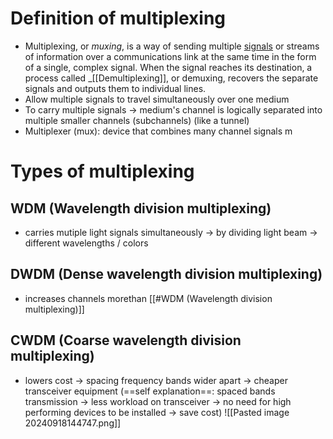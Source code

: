 # Definition of multiplexing
+ Multiplexing, or _muxing_, is a way of sending multiple [signals](https://www.techtarget.com/searchnetworking/definition/signal) or streams of information over a communications link at the same time in the form of a single, complex signal. When the signal reaches its destination, a process called _[[Demultiplexing]], or demuxing, recovers the separate signals and outputs them to individual lines.
+ Allow multiple signals to travel simultaneously over one medium
+ To carry multiple signals -> medium's channel is logically separated into multiple smaller channels  (subchannels) (like a tunnel)
+ Multiplexer (mux): device that combines many channel signals
m
# Types of multiplexing
## WDM (Wavelength division multiplexing)
+ carries mutiple light signals simultaneously -> by dividing light beam -> different wavelengths / colors
## DWDM (Dense wavelength division multiplexing)
+ increases channels morethan [[#WDM (Wavelength division multiplexing)]]
## CWDM (Coarse wavelength division multiplexing)
+ lowers cost -> spacing frequency bands wider apart -> cheaper transceiver equipment
(==self explanation==: spaced bands transmission -> less workload on transceiver -> no need for high performing devices to be installed -> save cost)
![[Pasted image 20240918144747.png]]

